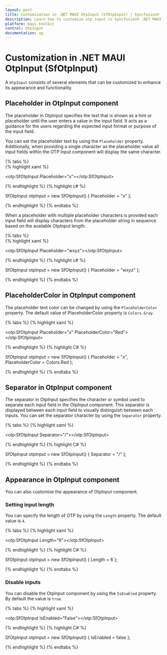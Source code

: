 ```yaml
---
layout: post
title: Customization in .NET MAUI OtpInput (SfOtpInput) | Syncfusion®
description: Learn how to customize otp input in Syncfusion® .NET MAUI OtpInput (SfOtpInput). Explore the options to enhance your otp input appearance.
platform: maui-toolkit
control: OtpInput
documentation: ug
---
```


# Customization in .NET MAUI OtpInput (SfOtpInput)

A `OtpInput` consists of several elements that can be customized to enhance its appearance and functionality.

## Placeholder in OtpInput component

The placeholder in OtpInput specifies the text that is shown as a hint or placeholder until the user enters a value in the input field. It acts as a guidance for the users regarding the expected input format or purpose of the input field.

You can set the placeholder text by using the `Placeholder` property. Additionally, when providing a single character as the placeholder value all input fields within the OTP Input component will display the same character.

{% tabs %}	
{% highlight xaml %}

<otp:SfOtpInput Placeholder="x"></otp:SfOtpInput>
	
{% endhighlight %}
{% highlight c# %}

SfOtpInput otpInput = new SfOtpInput()
{
    Placeholder = "x"
};

{% endhighlight %}
{% endtabs %}

When a placeholder with multiple placeholder characters is provided each input field will display characters from the placeholder string in sequence based on the available OtpInput length.

{% tabs %}	
{% highlight xaml %}

<otp:SfOtpInput Placeholder="wxyz"></otp:SfOtpInput>
	
{% endhighlight %}
{% highlight c# %}

SfOtpInput otpInput = new SfOtpInput()
{
    Placeholder = "wxyz"
};

{% endhighlight %}
{% endtabs %}

## PlaceholderColor in OtpInput component

The placeholder text color can be changed by using the `PlaceholderColor` property. The default value of PlaceholderColor property is `Colors.Gray`.

{% tabs %}
{% highlight xaml %}

<otp:SfOtpInput Placeholder="x" PlaceholderColor="Red"></otp:SfOtpInput>

{% endhighlight %}
{% highlight C# %}

SfOtpInput otpInput = new SfOtpInput()
{
    Placeholder = "x",
    PlaceholderColor = Colors.Red
};

{% endhighlight %}
{% endtabs %}

## Separator in OtpInput component

The separator in OtpInput specifies the character or symbol used to separate each input field in the OtpInput component. This separator is displayed between each input field to visually distinguish between each inputs. You can set the separator character by using the `Separator` property.

{% tabs %}
{% highlight xaml %}

<otp:SfOtpInput Separator="/"></otp:SfOtpInput>

{% endhighlight %}
{% highlight C# %}

SfOtpInput otpInput = new SfOtpInput()
{
    Separator = "/"
};

{% endhighlight %}
{% endtabs %}

## Appearance in OtpInput component

You can also customize the appearance of OtpInput component.

### Setting input length

You can specify the length of OTP by using the `Length` property. The default value is `4`.

{% tabs %}
{% highlight xaml %}

<otp:SfOtpInput Length="6"></otp:SfOtpInput>

{% endhighlight %}
{% highlight C# %}

SfOtpInput otpInput = new SfOtpInput()
{
    Length = 6
};

{% endhighlight %}
{% endtabs %}

### Disable inputs

You can disable the OtpInput component by using the `IsEnabled` property. By default the value is `true`.

{% tabs %}
{% highlight xaml %}

<otp:SfOtpInput IsEnabled="False"></otp:SfOtpInput>

{% endhighlight %}
{% highlight C# %}

SfOtpInput otpInput = new SfOtpInput()
{
    IsEnabled = false
};

{% endhighlight %}
{% endtabs %}